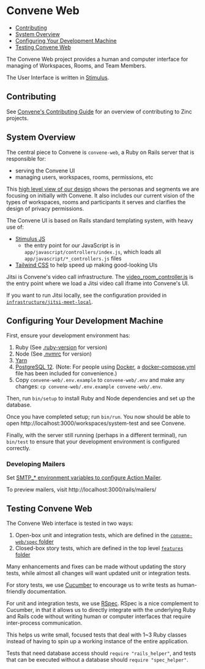 # Convene Web <!-- omit in toc -->

- [Contributing](#contributing)
- [System Overview](#system-overview)
- [Configuring Your Development Machine](#configuring-your-development-machine)
- [Testing Convene Web](#testing-convene-web)

The Convene Web project provides a human and computer interface for managing of
Workspaces, Rooms, and Team Members.

The User Interface is written in [Stimulus](https://stimulusjs.org/).

## Contributing

See [Convene's Contributing Guide](../CONTRIBUTING.md) for an overview of
contributing to Zinc projects.

## System Overview

The central piece to Convene is `convene-web`, a Ruby on Rails server that is responsible for:
* serving the Convene UI
* managing users, workspaces, rooms, permissions, etc

This [high level view of our design](https://docs.google.com/spreadsheets/d/1BOBCT0yrgrbCuQFTx_hIQak0FSQjnjjFZVA3YksEv8s/edit#gid=622652343)
shows the personas and segments we are focusing on initially with
Convene. It also includes our current vision of the types of workspaces, rooms and participants it
serves and clarifies the design of privacy permissions.

The Convene UI is based on Rails standard templating system, with heavy use of:
* [Stimulus JS](https://stimulusjs.org/)
   * the entry point for our JavaScript is in `app/javascript/controllers/index.js`,
     which loads all `app/javascript/*_controllers.js` files
* [Tailwind CSS](https://tailwindcss.com/) to help speed up making good-looking UIs

Jitsi is Convene's video call infrastructure. The
[video_room_controller.js](./app/javascript/controllers/video_room_controller.js) is the entry point
where we load a Jitsi video call iframe into Convene's UI.

If you want to run Jitsi locally, see the configuration provided in
[`infrastructure/jitsi-meet-local`](../infrastructure/jitsi-meet-local/README.md).

## Configuring Your Development Machine

First, ensure your development environment has:

1. Ruby (See [.ruby-version](./.ruby-version) for version)
1. Node (See [.nvmrc](./.nvmrc) for version)
1. [Yarn]
1. [PostgreSQL 12]. (Note: For people using [Docker], a [docker-compose.yml]
   file has been included for convenience.)
1. Copy `convene-web/.env.example` to `convene-web/.env` and make any changes: `cp convene-web/.env.example
   convene-web/.env`.

Then, run `bin/setup` to install Ruby and Node dependencies and set up the
database.

Once you have completed setup; run `bin/run`. You now should be able to open
http://localhost:3000/workspaces/system-test and see Convene.

Finally, with the server still running (perhaps in a different terminal), run
`bin/test` to ensure that your development environment is configured correctly.

[PostgreSQL 12]: https://www.postgresql.org/download/
[Docker]: https://www.docker.com
[docker-compose.yml]: ../docker-compose.yml
[.env.example]: ./.env.example
[Yarn]: https://yarnpkg.com/getting-started/install

### Developing Mailers

Set [SMTP_* environment variables to configure Action Mailer](.env.example).

To preview mailers, visit http://localhost:3000/rails/mailers/

## Testing Convene Web

The Convene Web interface is tested in two ways:

1. Open-box unit and integration tests, which are defined in the
   [`convene-web/spec` folder](./spec)
2. Closed-box story tests, which are defined in the top level
   [`features` folder](../features)

Many enhancements and fixes can be made without updating the story tests, while
almost all changes will want updated unit or integration tests.

For story tests, we use [Cucumber] to encourage us to write tests as
human-friendly documentation.

For unit and integration tests, we use [RSpec]. RSpec is a nice complement to
Cucumber, in that it allows us to directly integrate with the underlying Ruby
and Rails code without writing human or computer interfaces that require
inter-process communication.

This helps us write small, focused tests that deal with 1~3 Ruby classes instead
of having to spin up a working instance of the entire application.

Tests that need database access should `require "rails_helper"`, and tests that
can be executed without a database should `require "spec_helper"`.

[rspec]: https://rspec.info/
[cucumber]: https://cucumber.io/
